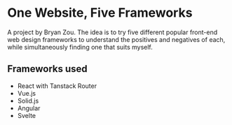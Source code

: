 # One Website, Five Frameworks

A project by Bryan Zou. The idea is to try five different popular front-end web design frameworks to understand the positives and negatives of each, while simultaneously finding one that suits myself.

## Frameworks used

- React with Tanstack Router
- Vue.js
- Solid.js
- Angular
- Svelte
